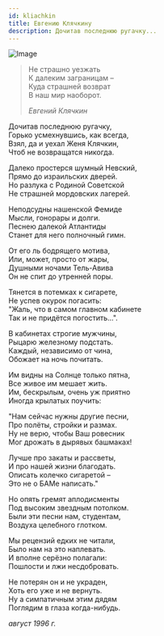```yaml
---
id: kliachkin
title: Евгению Клячкину
description: Дочитав последнюю ругачку...
---
```


![Image](/img/p17.jpg)

> Не страшно уезжать\
> К далеким заграницам –\
> Куда страшней возврат\
> В наш мир наоборот.
>
> _Евгений Клячкин_

Дочитав последнюю ругачку,\
Горько усмехнувшись, как всегда,\
Взял, да и уехал Женя Клячкин,\
Чтоб не возвращатся никогда.

Далеко простерся шумный Невский,\
Прямо до израильских дверей.\
Но разлука с Родиной Советской\
Не страшней мордовских лагерей.

Неподсудны нашенской Фемиде\
Мысли, гонорары и долги.\
Песнею далекой Атлантиды\
Станет для него полночный гимн.

От его ль бодрящего мотива,\
Или, может, просто от жары,\
Душными ночами Тель-Авива\
Он не спит до утренней поры.

Тянется в потемках к сигарете,\
Не успев окурок погасить:\
"Жаль, что в самом главном кабинете\
Так и не придётся погостить...".

В кабинетах строгие мужчины,\
Рыцарю железному подстать.\
Каждый, независимо от чина,\
Обожает на ночь почитать.

Им видны на Солнце только пятна,\
Все живое им мешает жить.\
Им, бескрылым, очень уж приятно\
Иногда крылатых поучить:

"Нам сейчас нужны другие песни,\
Про полёты, стройки и размах.\
Ну не верю, чтобы Ваш ровесник\
Мог дрожать в дырявых башмаках!

Лучше про закаты и рассветы,\
И про нашей жизни благодать.\
Описать колечко сигаретой –\
Это не о БАМе написать."

Но опять гремят аплодисменты\
Под высоким звездным потолком.\
Были эти песни нам, студентам,\
Воздуха целебного глотком.

Мы рецензий едких не читали,\
Было нам на это наплевать.\
И вполне серёзно полагали:\
Пошлости и лжи несдобровать.

Не потерян он и не украден,\
Хоть его уже и не вернуть.\
Ну а симпатичным этим дядям\
Поглядим в глаза когда-нибудь.

_август 1996 г._
